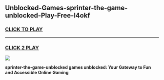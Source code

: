 
## Unblocked-Games-sprinter-the-game-unblocked-Play-Free-l4okf
<h3>
<a href="https://premium76.site?title=sprinter-the-game-unblocked&ref=18A1">CLICK TO PLAY</a></h3>
<hr>

<h3>
<a href="https://premium76.site?title=sprinter-the-game-unblocked&ref=18A1">CLICK 2 PLAY</a>
  
</h3>

<a href="https://premium76.site?title=sprinter-the-game-unblocked&ref=18A1"><img src="https://clearcache.store/games.png"></a>


**sprinter-the-game-unblocked games unblocked: Your Gateway to Fun and Accessible Online Gaming**
